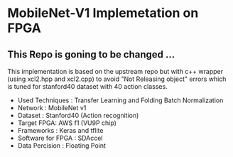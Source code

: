# MobileNet-V1 Implemetation on FPGA


## This Repo is goning to be changed ...

This implementation is based on the upstream repo but with c++ wrapper (using xcl2.hpp and xcl2.cpp) to avoid "Not Releasing object" errors which is tuned for stanford40 dataset with 40 action classes.


- Used Techniques : Transfer Learning and Folding Batch Normalization 
- Network : MobileNet v1
- Dataset : Stanford40 (Action recognition)
- Target FPGA: AWS f1 (VU9P chip)
- Frameworks : Keras and tflite
- Software for FPGA : SDAccel
- Data Percision : Floating Point
